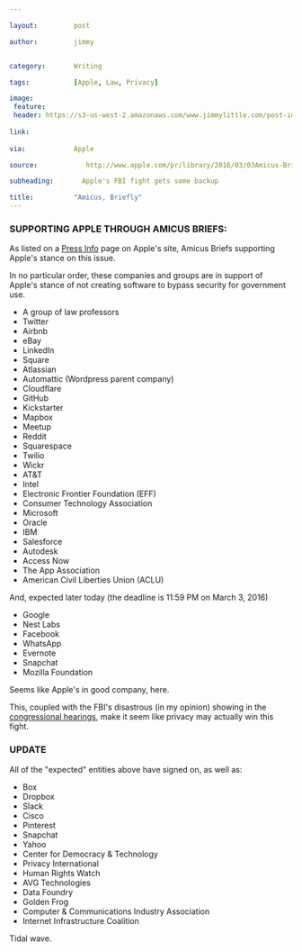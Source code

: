 ```yaml
---

layout:         post

author:         jimmy   


category:       Writing

tags:           [Apple, Law, Privacy]

image:
 feature:    
 header: https://s3-us-west-2.amazonaws.com/www.jimmylittle.com/post-images/Amicus.jpg
 
link:    
     
via:			Apple

source:            http://www.apple.com/pr/library/2016/03/03Amicus-Briefs-in-Support-of-Apple.html#labnol

subheading:       Apple's FBI fight gets some backup	

title:          "Amicus, Briefly"
---
```




### SUPPORTING APPLE THROUGH AMICUS BRIEFS:

As listed on a [Press Info](http://www.apple.com/pr/library/2016/03/03Amicus-Briefs-in-Support-of-Apple.html#labnol) page on Apple's site, Amicus Briefs supporting Apple's stance on this issue. 

In no particular order, these companies and groups are in support of Apple's stance of not creating software to bypass security for government use.
<!-- more -->

  * A group of law professors
  * Twitter
  * Airbnb
  * eBay
  * LinkedIn
  * Square
  * Atlassian
  * Automattic (Wordpress parent company)
  * Cloudflare
  * GitHub
  * Kickstarter
  * Mapbox
  * Meetup
  * Reddit
  * Squarespace
  * Twilio
  * Wickr
  * AT&T
  * Intel
  * Electronic Frontier Foundation (EFF)
  * Consumer Technology Association
  * Microsoft
  * Oracle
  * IBM
  * Salesforce
  * Autodesk
  * Access Now
  * The App Association
  * American Civil Liberties Union (ACLU)

And, expected later today (the deadline is 11:59 PM on March 3, 2016)

  * Google 
  * Nest Labs
  * Facebook
  * WhatsApp
  * Evernote
  * Snapchat 
  * Mozilla Foundation

Seems like Apple's in good company, here.

This, coupled with the FBI's disastrous (in my opinion) showing in the [congressional hearings](http://www.c-span.org/video/?405442-1/hearing-encryption-federal-investigations), make it seem like privacy may actually win this fight.

  


### UPDATE

All of the "expected" entities above have signed on, as well as:

  * Box
  * Dropbox
  * Slack
  * Cisco
  * Pinterest
  * Snapchat
  * Yahoo
  * Center for Democracy & Technology
  * Privacy International
  * Human Rights Watch
  * AVG Technologies
  * Data Foundry
  * Golden Frog
  * Computer & Communications Industry Association
  * Internet Infrastructure Coalition

Tidal wave.  

